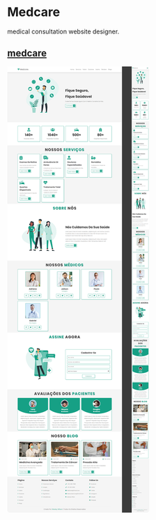 # Medcare
medical consultation website designer.
## <a href="https://wesley-wilson.github.io/MedCare/#home">medcare</a>

<img src="./img/screenMed.png">
